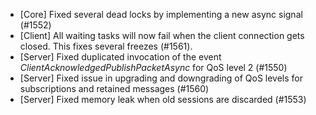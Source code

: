* [Core] Fixed several dead locks by implementing a new async signal (#1552)
* [Client] All waiting tasks will now fail when the client connection gets closed. This fixes several freezes (#1561).
* [Server] Fixed duplicated invocation of the event _ClientAcknowledgedPublishPacketAsync_ for QoS level 2 (#1550)
* [Server] Fixed issue in upgrading and downgrading of QoS levels for subscriptions and retained messages (#1560)
* [Server] Fixed memory leak when old sessions are discarded (#1553)